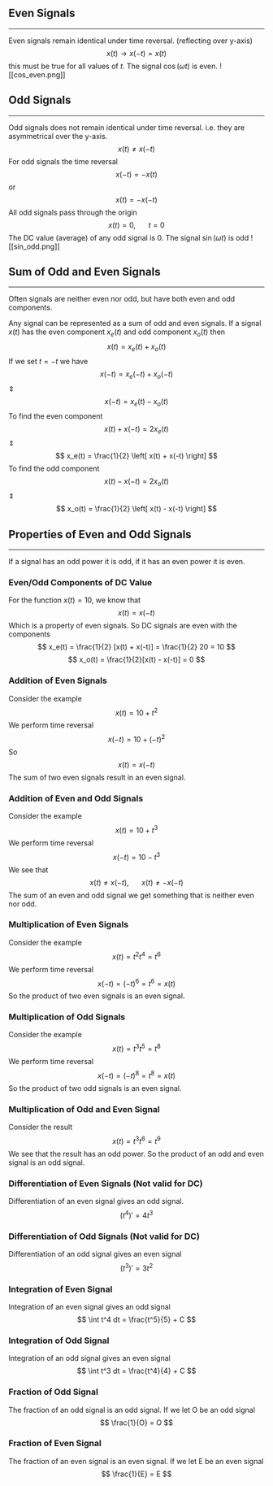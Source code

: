 ## Even Signals
---
Even signals remain identical under time reversal. (reflecting over y-axis)
$$ x(t) \rightarrow x(-t) = x(t) $$
this must be true for all values of $t$. The signal $\cos(\omega t)$ is even.
![[cos_even.png]]

## Odd Signals
---
Odd signals does not remain identical under time reversal. i.e. they are asymmetrical over the y-axis.
$$ x(t) \neq x(-t) $$
For odd signals the time reversal
$$ x(-t) = -x(t) $$
or
$$ x(t) = -x(-t) $$
All odd signals pass through the origin
$$ x(t) = 0, \hspace{20pt} t = 0 $$
The DC value (average) of any odd signal is 0. The signal $\sin(\omega t)$ is odd
![[sin_odd.png]]

## Sum of Odd and Even Signals
---
Often signals are neither even nor odd, but have both even and odd components.

Any signal can be represented as a sum of odd and even signals.  If a signal $x(t)$ has the even component $x_e(t)$ and odd component $x_o(t)$ then
$$ x(t) = x_e(t) + x_o(t) $$
If we set $t = -t$ we have
$$ x(-t) = x_e(-t) + x_o(-t) $$
$\Updownarrow$
$$ x(-t) = x_e(t) - x_o(t) $$
To find the even component
$$ x(t) + x(-t) = 2x_e(t) $$
$\Updownarrow$
$$ x_e(t) = \frac{1}{2} \left[ x(t) + x(-t) \right] $$
To find the odd component
$$ x(t) - x(-t) = 2x_o(t) $$
$\Updownarrow$
$$ x_o(t) = \frac{1}{2} \left[ x(t) - x(-t) \right] $$

## Properties of Even and Odd Signals
---
If a signal has an odd power it is odd, if it has an even power it is even.

### Even/Odd Components of DC Value
For the function $x(t) = 10$, we know that
$$ x(t) = x(-t) $$
Which is a property of even signals. So DC signals are even with the components
$$ x_e(t) = \frac{1}{2} [x(t) + x(-t)] = \frac{1}{2} 20 = 10 $$
$$ x_o(t) = \frac{1}{2}[x(t) - x(-t)] = 0 $$
### Addition of Even Signals
Consider the example
$$ x(t) = 10 + t^2 $$
We perform time reversal
$$ x(-t) = 10 + (-t)^2 $$
So
$$ x(t) = x(-t) $$
The sum of two even signals result in an even signal.

### Addition of Even and Odd Signals
Consider the example
$$ x(t) = 10 + t^3 $$
We perform time reversal
$$ x(-t) = 10 - t^3 $$
We see that
$$ x(t) \neq x(-t), \hspace{20pt} x(t) \neq -x(-t) $$
The sum of an even and odd signal we get something that is neither even nor odd.

### Multiplication of Even Signals
Consider the example
$$ x(t) = t^2 t^4 = t^6 $$
We perform time reversal
$$ x(-t) = (-t)^6 = t^6 = x(t) $$
So the product of two even signals is an even signal.

### Multiplication of Odd Signals
Consider the example
$$ x(t) = t^3 t^5 = t^8 $$
We perform time reversal
$$ x(-t) = (-t)^8 = t^8 = x(t) $$
So the product of two odd signals is an even signal.

### Multiplication of Odd and Even Signal
Consider the result
$$ x(t) = t^3 t^6 = t^9 $$
We see that the result has an odd power. So the product of an odd and even signal is an odd signal.

### Differentiation of Even Signals (Not valid for DC)
Differentiation of an even signal gives an odd signal.
$$ (t^4)' = 4t^3 $$

### Differentiation of Odd Signals (Not valid for DC)
Differentiation of an odd signal gives an even signal
$$ (t^3)' = 3t^2 $$

### Integration of Even Signal
Integration of an even signal gives an odd signal
$$ \int t^4 dt = \frac{t^5}{5} + C $$

### Integration of Odd Signal
Integration of an odd signal gives an even signal
$$ \int t^3 dt = \frac{t^4}{4} + C $$

### Fraction of Odd Signal
The fraction of an odd signal is an odd signal. If we let O be an odd signal
$$ \frac{1}{O} = O $$

### Fraction of Even Signal
The fraction of an even signal is an even signal. If we let E be an even signal
$$ \frac{1}{E} = E $$ 

